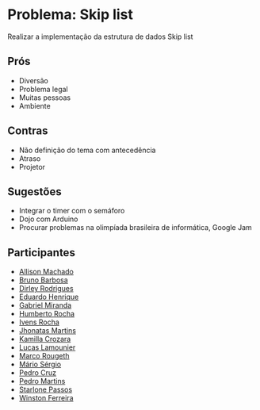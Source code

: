 # Problema: Skip list

Realizar a implementação da estrutura de dados Skip list

## Prós
* Diversão
* Problema legal
* Muitas pessoas
* Ambiente


## Contras
* Não definição do tema com antecedência
* Atraso
* Projetor


## Sugestões
* Integrar o timer com o semáforo
* Dojo com Arduino
* Procurar problemas na olimpíada brasileira de informática, Google Jam


## Participantes
* [Allison Machado](https://github.com/allisonmachado)
* [Bruno Barbosa](https://github.com/brunobbbs)
* [Dirley Rodrigues](https://github.com/ravishi)
* [Eduardo Henrique](https://github.com/eduardohitek)
* [Gabriel Miranda](https://github.com/gblmiranda)
* [Humberto Rocha](https://github.com/humrochagf)
* [Ivens Rocha](https://github.com/ivensrocha)
* [Jhonatas Martins](https://github.com/JhonatasMartins)
* [Kamilla Crozara](https://github.com/kamillacrozara)
* [Lucas Lamounier](https://github.com/lucaslamounier)
* [Marco Rougeth](https://github.com/Rougeth)
* [Mário Sérgio](https://github.com/sergiomario)
* [Pedro Cruz](https://github.com/phinfonet)
* [Pedro Martins](https://github.com/pedro-m)
* [Starlone Passos](https://github.com/starlone)
* [Winston Ferreira](https://github.com/winstonf88)
